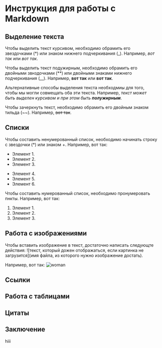 # Инструкция для работы с Markdown

## Выделение текста

Чтобы выделить текст курсивом, необходимо обрамить его звездочками (*) или знаком нижнего подчеркивания (_). Например, *вот так* или _вот так_.

Чтобы выделить текст подужирным, необходимо обрамить его двойными звнздочками (**) или двойными знаками нижнего подчеркивания (__). Например, **вот так** или __вот так__.

Альтернативные способы выделения текста необходмиы для того, чтобы мы могли совмещать оба эти текста. Например, _текст может быть выделен курсивом и при этом быть **полужирным**_.

Чтобы зачеркнуть текст, необходимо обрамить его двойным знаком тильда (~~). Например, ~~вот так~~.

## Списки

Чтобы составить ненумерованный список, необходимо начинать строку с звездочки (*) или знаком +. Например, вот так:
* Элемент 1.
* Элемент 2.
* Элемент 3.
+ Элемент 4.
+ Элемент 5.
+ Элемент 6.

Чтобы составить нумерованный список, необходимо пронумеровать пнкты. Например, вот так:
1. Элемент 1.
2. Элемент 2.
3. Элемент 3.

## Работа с изображениями

Чтобы вставить изображение в текст, достаточно написать следующте действия:
![текст, который дожен отображаться, если картинка не загрузится](имя файла, из которого нужно изображение достать).

Например, вот так:
![woman](IMG_8754.JPG)

## Ссылки

## Работа с таблицами

## Цитаты

## Заключение

hiii
